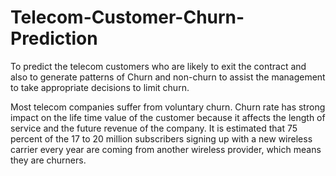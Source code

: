 # Telecom-Customer-Churn-Prediction

To predict the telecom customers who are likely to exit the contract and also to generate patterns
of Churn and non-churn to assist the management to take appropriate decisions to limit churn.

Most telecom companies suffer from voluntary churn. Churn rate has strong impact on the life
time value of the customer because it affects the length of service and the future revenue of the
company. It is estimated that 75 percent of the 17 to 20 million subscribers signing up with a new
wireless carrier every year are coming from another wireless provider, which means they are
churners. 
